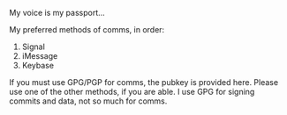 My voice is my passport...

My preferred methods of comms, in order:
1. Signal
1. iMessage
1. Keybase

If you must use GPG/PGP for comms, the pubkey is provided here.  Please use one of the other methods, if you are able.  I use GPG for signing commits and data, not so much for comms.
